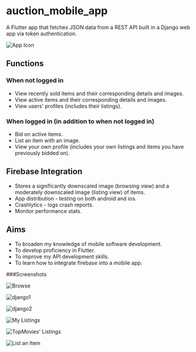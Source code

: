 # auction_mobile_app
A Flutter app that fetches JSON data from a REST API built in a Django web app via token authentication.

![App Icon](https://firebasestorage.googleapis.com/v0/b/auction-mobile-app.appspot.com/o/readMeImages%2Flogo.png?alt=media&token=096751d4-5e89-4264-a0b3-3ac014669698)

## Functions
### When not logged in
- View recently sold items and their corresponding details and images.
- View active items and their corresponding details and images.
- View users' profiles (includes their listings).

### When logged in (in addition to when not logged in)
- Bid on active items.
- List an item with an image.
- View your own profile (includes your own listings and items you have previously bidded on).

## Firebase Integration
- Stores a significantly downscaled image (browsing view) and a moderately downscaled image (listing view) of items.
- App distribution - testing on both android and ios.
- Crashlytics - logs crash reports.
- Monitor performance stats.

## Aims
- To broaden my knowledge of mobile software development.
- To develop proficiency in Flutter.
- To improve my API development skills.
- To learn how to integrate firebase into a mobile app.

###Screenshots

![Browse](https://firebasestorage.googleapis.com/v0/b/auction-mobile-app.appspot.com/o/readMeImages%2Fbrowse.png?alt=media&token=be0bbb81-88c5-4cfb-9843-63ce12b67c4c)

![django1](https://firebasestorage.googleapis.com/v0/b/auction-mobile-app.appspot.com/o/readMeImages%2Fdjango1.png?alt=media&token=8cbd0f32-d3a1-4a8c-bc95-bcc37eea1a50)

![django2](https://firebasestorage.googleapis.com/v0/b/auction-mobile-app.appspot.com/o/readMeImages%2Fdjango2.png?alt=media&token=923c0454-b065-4c03-a5de-e7dea697981f)

![My Listings](https://firebasestorage.googleapis.com/v0/b/auction-mobile-app.appspot.com/o/readMeImages%2FmyListings.png?alt=media&token=f86466e2-baa8-4883-a4e9-36497f3f21f5)

![TopMovies' Listings](https://firebasestorage.googleapis.com/v0/b/auction-mobile-app.appspot.com/o/readMeImages%2FtopMovies'Listings.png?alt=media&token=9c141c40-adf9-4392-a6ff-54743fff9534)

![List an Item](https://firebasestorage.googleapis.com/v0/b/auction-mobile-app.appspot.com/o/readMeImages%2FlistAnItem.png?alt=media&token=227443cb-b0e7-4819-9ab5-d62caf16d853)
